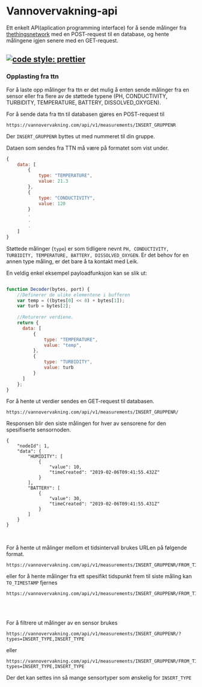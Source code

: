 # Vannovervakning-api
Ett enkelt API(aplication programming interface) for å sende målinger fra [thethingsnetwork](https://www.thethingsnetwork.org/) med en POST-request til en database, og hente målingene igjen senere med en GET-request.

[![code style: prettier](https://img.shields.io/badge/code_style-prettier-ff69b4.svg?style=flat-square)](https://github.com/prettier/prettier)
---
### Opplasting fra ttn
For å laste opp målinger fra ttn er det mulig å enten sende målinger fra en sensor eller fra flere av de støttede typene (PH, CONDUCTIVITY, TURBIDITY, TEMPERATURE, BATTERY, DISSOLVED_OXYGEN). 

For å sende data fra ttn til databasen gjøres en POST-request til 
```
https://vannovervakning.com/api/v1/measurements/INSERT_GRUPPENR
```
Der `INSERT_GRUPPENR` byttes ut med nummeret til din gruppe.

Dataen som sendes fra TTN må være på formatet som vist under. 
``` javascript
{
	data: [
		{
			type: "TEMPERATURE",
			value: 21.3
		},
		{
			type: "CONDUCTIVITY",
			value: 120
		}
		.
		.
		.
	]
}
```
Støttede målinger (`type`) er som tidligere nevnt `PH, CONDUCTIVITY, TURBIDITY, TEMPERATURE, BATTERY, DISSOLVED_OXYGEN`. Er det behov for en annen type måling, er det bare å ta kontakt med Leik.

En veldig enkel eksempel payloadfunksjon kan se slik ut:

```javascript

function Decoder(bytes, port) {
    //Definerer de ulike elementene i bufferen
    var temp = ((bytes[0] << 8) + bytes[1]);
    var turb = bytes[2];
    
    //Returerer verdiene.
    return {
      data: [
          {
              type: "TEMPERATURE",
              value: "temp",
          },
          {
              type: "TURBIDITY",
              value: turb
          }
      ]
    };
}
```


For å hente ut verdier sendes en GET-request til databasen.
```
https://vannovervakning.com/api/v1/measurements/INSERT_GRUPPENR/
```
Responsen blir den siste målingen for hver av sensorene for den spesifiserte sensornoden.

```
{
    "nodeId": 1,
    "data": {
        "HUMIDITY": [
            {
                "value": 10,
                "timeCreated": "2019-02-06T09:41:55.432Z"
            }
        ],
        "BATTERY": [
            {
                "value": 30,
                "timeCreated": "2019-02-06T09:41:55.431Z"
            }
        ]
    }
}

```

<br/>

For å hente ut målinger mellom et tidsintervall brukes URLen på følgende format.
```
https://vannovervakning.com/api/v1/measurements/INSERT_GRUPPENR/FROM_TIMESTAMP/TO_TIMESTAMP
```
eller for å hente målinger fra ett spesifikt tidspunkt frem til siste måling kan `TO_TIMESTAMP` fjernes

```
https://vannovervakning.com/api/v1/measurements/INSERT_GRUPPENR/FROM_TIMESTAMP/
```

<br/>
<br/>

For å filtrere ut målinger av en sensor brukes 
```
https://vannovervakning.com/api/v1/measurements/INSERT_GRUPPENR/?types=INSERT_TYPE,INSERT_TYPE
```
eller
```
https://vannovervakning.com/api/v1/measurements/INSERT_GRUPPENR/FROM_TIMESTAMP/TO_TIMESTAMP/?types=INSERT_TYPE,INSERT_TYPE
```

Der det kan settes inn så mange sensortyper som ønskelig for `INSERT_TYPE`<br/>


<br/>
